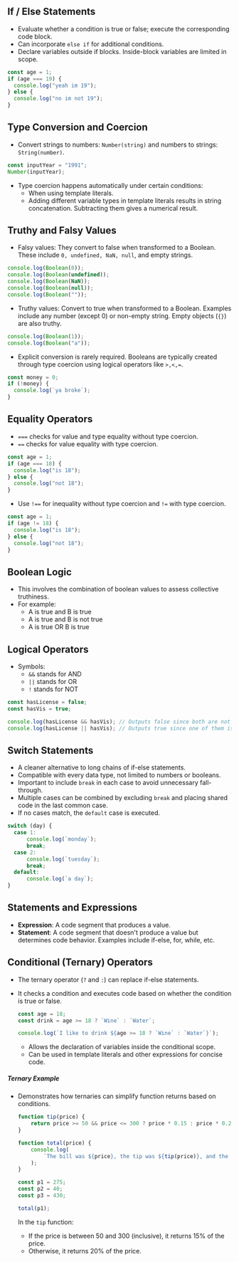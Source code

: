 ## **If / Else Statements**
- Evaluate whether a condition is true or false; execute the corresponding code block.
- Can incorporate `else if` for additional conditions.
- Declare variables outside if blocks. Inside-block variables are limited in scope.

```javascript
const age = 1;
if (age === 19) {
  console.log("yeah im 19");
} else {
  console.log("no im not 19");
}
```

## **Type Conversion and Coercion**
- Convert strings to numbers: `Number(string)` and numbers to strings: `String(number)`.

```javascript
const inputYear = "1991";
Number(inputYear);
```
  
- Type coercion happens automatically under certain conditions:
	- When using template literals.
	- Adding different variable types in template literals results in string concatenation. Subtracting them gives a numerical result.

## **Truthy and Falsy Values**
- Falsy values: They convert to false when transformed to a Boolean. These include `0, undefined, NaN, null`, and empty strings.

```javascript
console.log(Boolean(0));
console.log(Boolean(undefined));
console.log(Boolean(NaN));
console.log(Boolean(null));
console.log(Boolean(""));
```

- Truthy values: Convert to true when transformed to a Boolean. Examples include any number (except 0) or non-empty string. Empty objects (`{}`) are also truthy.

```javascript
console.log(Boolean(1));
console.log(Boolean("a"));
```

- Explicit conversion is rarely required. Booleans are typically created through type coercion using logical operators like `>,<,=`.

```javascript
const money = 0;
if (!money) {
  console.log(`ya broke`);
}
```

## **Equality Operators**

- `===` checks for value and type equality without type coercion.
- `==` checks for value equality with type coercion.

```javascript
const age = 1;
if (age === 18) {
  console.log("is 18");
} else {
  console.log("not 18");
}
```

- Use `!==` for inequality without type coercion and `!=` with type coercion.

```javascript
const age = 1;
if (age != 18) {
  console.log("is 18");
} else {
  console.log("not 18");
}
```

## **Boolean Logic**
- This involves the combination of boolean values to assess collective truthiness.
- For example:
	- A is true and B is true
	- A is true and B is not true
	- A is true OR B is true
## **Logical Operators**
- Symbols:
	- `&&` stands for AND
	- `||` stands for OR
	- `!` stands for NOT

```javascript
const hasLicense = false;
const hasVis = true;

console.log(hasLicense && hasVis); // Outputs false since both are not true
console.log(hasLicense || hasVis); // Outputs true since one of them is true
```

## **Switch Statements**
- A cleaner alternative to long chains of if-else statements.
- Compatible with every data type, not limited to numbers or booleans.
- Important to include `break` in each case to avoid unnecessary fall-through.
- Multiple cases can be combined by excluding `break` and placing shared code in the last common case.
- If no cases match, the `default` case is executed.
  
```javascript
switch (day) {
  case 1:
	  console.log(`monday`);
	  break;
  case 2:
	  console.log(`tuesday`);
	  break;
  default:
	  console.log(`a day`);
}
```

## **Statements and Expressions**
- **Expression**: A code segment that produces a value.
- **Statement**: A code segment that doesn't produce a value but determines code behavior. Examples include if-else, for, while, etc.

## **Conditional (Ternary) Operators**
- The ternary operator (`?` and `:`) can replace if-else statements.
- It checks a condition and executes code based on whether the condition is true or false.
  
  ```javascript
  const age = 18;
  const drink = age >= 18 ? `Wine` : `Water`;
  
  console.log(`I like to drink ${age >= 18 ? `Wine` : `Water`}`);
  ```

  - Allows the declaration of variables inside the conditional scope.
  - Can be used in template literals and other expressions for concise code.

##### **Ternary Example**
- Demonstrates how ternaries can simplify function returns based on conditions.

  ```javascript
  function tip(price) {
      return price >= 50 && price <= 300 ? price * 0.15 : price * 0.2;
  }
  
  function total(price) {
      console.log(
          `The bill was ${price}, the tip was ${tip(price)}, and the total value ${tip(price) + price}`
      );
  }
  
  const p1 = 275;
  const p2 = 40;
  const p3 = 430;
  
  total(p1);
  ```

  In the `tip` function:
  - If the price is between 50 and 300 (inclusive), it returns 15% of the price.
  - Otherwise, it returns 20% of the price.